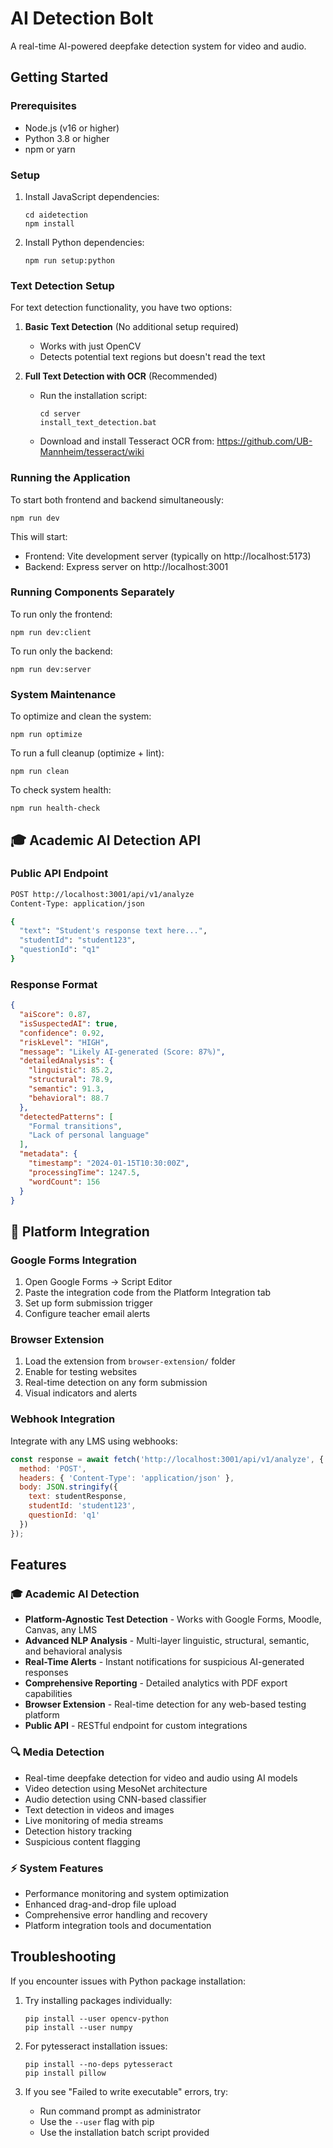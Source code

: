 # AI Detection Bolt

A real-time AI-powered deepfake detection system for video and audio.

## Getting Started

### Prerequisites

- Node.js (v16 or higher)
- Python 3.8 or higher
- npm or yarn

### Setup

1. Install JavaScript dependencies:
   ```
   cd aidetection
   npm install
   ```

2. Install Python dependencies:
   ```
   npm run setup:python
   ```

### Text Detection Setup

For text detection functionality, you have two options:

1. **Basic Text Detection** (No additional setup required)
   - Works with just OpenCV
   - Detects potential text regions but doesn't read the text

2. **Full Text Detection with OCR** (Recommended)
   - Run the installation script:
     ```
     cd server
     install_text_detection.bat
     ```
   - Download and install Tesseract OCR from: https://github.com/UB-Mannheim/tesseract/wiki

### Running the Application

To start both frontend and backend simultaneously:

```
npm run dev
```

This will start:
- Frontend: Vite development server (typically on http://localhost:5173)
- Backend: Express server on http://localhost:3001

### Running Components Separately

To run only the frontend:
```
npm run dev:client
```

To run only the backend:
```
npm run dev:server
```

### System Maintenance

To optimize and clean the system:
```
npm run optimize
```

To run a full cleanup (optimize + lint):
```
npm run clean
```

To check system health:
```
npm run health-check
```

## 🎓 Academic AI Detection API

### Public API Endpoint

```bash
POST http://localhost:3001/api/v1/analyze
Content-Type: application/json

{
  "text": "Student's response text here...",
  "studentId": "student123",
  "questionId": "q1"
}
```

### Response Format

```json
{
  "aiScore": 0.87,
  "isSuspectedAI": true,
  "confidence": 0.92,
  "riskLevel": "HIGH",
  "message": "Likely AI-generated (Score: 87%)",
  "detailedAnalysis": {
    "linguistic": 85.2,
    "structural": 78.9,
    "semantic": 91.3,
    "behavioral": 88.7
  },
  "detectedPatterns": [
    "Formal transitions",
    "Lack of personal language"
  ],
  "metadata": {
    "timestamp": "2024-01-15T10:30:00Z",
    "processingTime": 1247.5,
    "wordCount": 156
  }
}
```

## 🔌 Platform Integration

### Google Forms Integration

1. Open Google Forms → Script Editor
2. Paste the integration code from the Platform Integration tab
3. Set up form submission trigger
4. Configure teacher email alerts

### Browser Extension

1. Load the extension from `browser-extension/` folder
2. Enable for testing websites
3. Real-time detection on any form submission
4. Visual indicators and alerts

### Webhook Integration

Integrate with any LMS using webhooks:

```javascript
const response = await fetch('http://localhost:3001/api/v1/analyze', {
  method: 'POST',
  headers: { 'Content-Type': 'application/json' },
  body: JSON.stringify({
    text: studentResponse,
    studentId: 'student123',
    questionId: 'q1'
  })
});
```

## Features

### 🎓 Academic AI Detection
- **Platform-Agnostic Test Detection** - Works with Google Forms, Moodle, Canvas, any LMS
- **Advanced NLP Analysis** - Multi-layer linguistic, structural, semantic, and behavioral analysis
- **Real-Time Alerts** - Instant notifications for suspicious AI-generated responses
- **Comprehensive Reporting** - Detailed analytics with PDF export capabilities
- **Browser Extension** - Real-time detection for any web-based testing platform
- **Public API** - RESTful endpoint for custom integrations

### 🔍 Media Detection
- Real-time deepfake detection for video and audio using AI models
- Video detection using MesoNet architecture
- Audio detection using CNN-based classifier
- Text detection in videos and images
- Live monitoring of media streams
- Detection history tracking
- Suspicious content flagging

### ⚡ System Features
- Performance monitoring and system optimization
- Enhanced drag-and-drop file upload
- Comprehensive error handling and recovery
- Platform integration tools and documentation

## Troubleshooting

If you encounter issues with Python package installation:

1. Try installing packages individually:
   ```
   pip install --user opencv-python
   pip install --user numpy
   ```

2. For pytesseract installation issues:
   ```
   pip install --no-deps pytesseract
   pip install pillow
   ```

3. If you see "Failed to write executable" errors, try:
   - Run command prompt as administrator
   - Use the `--user` flag with pip
   - Use the installation batch script provided